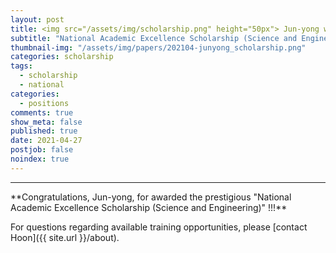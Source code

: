 ```yaml
---
layout: post
title: <img src="/assets/img/scholarship.png" height="50px"> Jun-yong was awarded National Scholarship !!!
subtitle: "National Academic Excellence Scholarship (Science and Engineering)"
thumbnail-img: "/assets/img/papers/202104-junyong_scholarship.png"
categories: scholarship
tags:
  - scholarship
  - national
categories:
  - positions
comments: true
show_meta: false
published: true
date: 2021-04-27
postjob: false
noindex: true
---
```


<hr>
**Congratulations, Jun-yong, for awarded the prestigious "National Academic Excellence Scholarship (Science and Engineering)" !!!**



<i class="fa fa-question-circle"></i> For questions regarding available training opportunities, please \[contact Hoon]({{ site.url }}/about).
